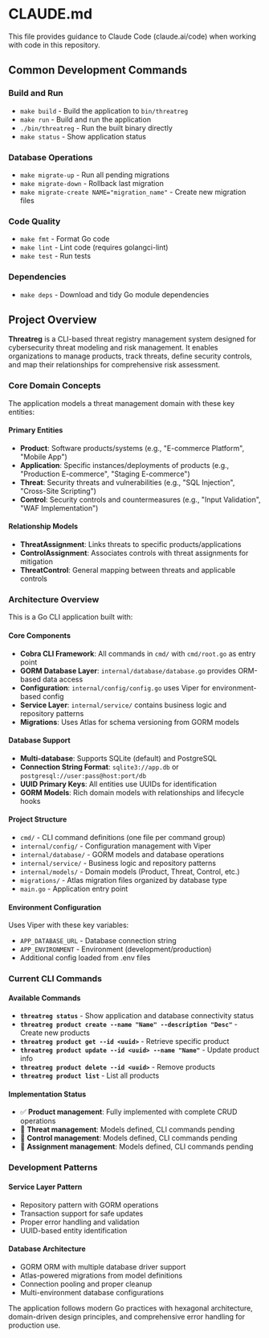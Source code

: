 # CLAUDE.md

This file provides guidance to Claude Code (claude.ai/code) when working with code in this repository.

## Common Development Commands

### Build and Run
- `make build` - Build the application to `bin/threatreg`
- `make run` - Build and run the application
- `./bin/threatreg` - Run the built binary directly
- `make status` - Show application status

### Database Operations
- `make migrate-up` - Run all pending migrations
- `make migrate-down` - Rollback last migration
- `make migrate-create NAME="migration_name"` - Create new migration files

### Code Quality
- `make fmt` - Format Go code
- `make lint` - Lint code (requires golangci-lint)
- `make test` - Run tests

### Dependencies
- `make deps` - Download and tidy Go module dependencies

## Project Overview

**Threatreg** is a CLI-based threat registry management system designed for cybersecurity threat modeling and risk management. It enables organizations to manage products, track threats, define security controls, and map their relationships for comprehensive risk assessment.

### Core Domain Concepts

The application models a threat management domain with these key entities:

#### **Primary Entities**
- **Product**: Software products/systems (e.g., "E-commerce Platform", "Mobile App")
- **Application**: Specific instances/deployments of products (e.g., "Production E-commerce", "Staging E-commerce")
- **Threat**: Security threats and vulnerabilities (e.g., "SQL Injection", "Cross-Site Scripting")
- **Control**: Security controls and countermeasures (e.g., "Input Validation", "WAF Implementation")

#### **Relationship Models**
- **ThreatAssignment**: Links threats to specific products/applications
- **ControlAssignment**: Associates controls with threat assignments for mitigation
- **ThreatControl**: General mapping between threats and applicable controls

### Architecture Overview

This is a Go CLI application built with:

#### **Core Components**
- **Cobra CLI Framework**: All commands in `cmd/` with `cmd/root.go` as entry point
- **GORM Database Layer**: `internal/database/database.go` provides ORM-based data access
- **Configuration**: `internal/config/config.go` uses Viper for environment-based config
- **Service Layer**: `internal/service/` contains business logic and repository patterns
- **Migrations**: Uses Atlas for schema versioning from GORM models

#### **Database Support**
- **Multi-database**: Supports SQLite (default) and PostgreSQL
- **Connection String Format**: `sqlite3://app.db` or `postgresql://user:pass@host:port/db`
- **UUID Primary Keys**: All entities use UUIDs for identification
- **GORM Models**: Rich domain models with relationships and lifecycle hooks

#### **Project Structure**
- `cmd/` - CLI command definitions (one file per command group)
- `internal/config/` - Configuration management with Viper
- `internal/database/` - GORM models and database operations
- `internal/service/` - Business logic and repository patterns
- `internal/models/` - Domain models (Product, Threat, Control, etc.)
- `migrations/` - Atlas migration files organized by database type
- `main.go` - Application entry point

#### **Environment Configuration**
Uses Viper with these key variables:
- `APP_DATABASE_URL` - Database connection string
- `APP_ENVIRONMENT` - Environment (development/production)
- Additional config loaded from .env files

### Current CLI Commands

#### **Available Commands**
- **`threatreg status`** - Show application and database connectivity status
- **`threatreg product create --name "Name" --description "Desc"`** - Create new products
- **`threatreg product get --id <uuid>`** - Retrieve specific product
- **`threatreg product update --id <uuid> --name "Name"`** - Update product info
- **`threatreg product delete --id <uuid>`** - Remove products
- **`threatreg product list`** - List all products

#### **Implementation Status**
- ✅ **Product management**: Fully implemented with complete CRUD operations
- 🚧 **Threat management**: Models defined, CLI commands pending
- 🚧 **Control management**: Models defined, CLI commands pending
- 🚧 **Assignment management**: Models defined, CLI commands pending

### Development Patterns

#### **Service Layer Pattern**
- Repository pattern with GORM operations
- Transaction support for safe updates
- Proper error handling and validation
- UUID-based entity identification

#### **Database Architecture**
- GORM ORM with multiple database driver support
- Atlas-powered migrations from model definitions
- Connection pooling and proper cleanup
- Multi-environment database configurations

The application follows modern Go practices with hexagonal architecture, domain-driven design principles, and comprehensive error handling for production use.